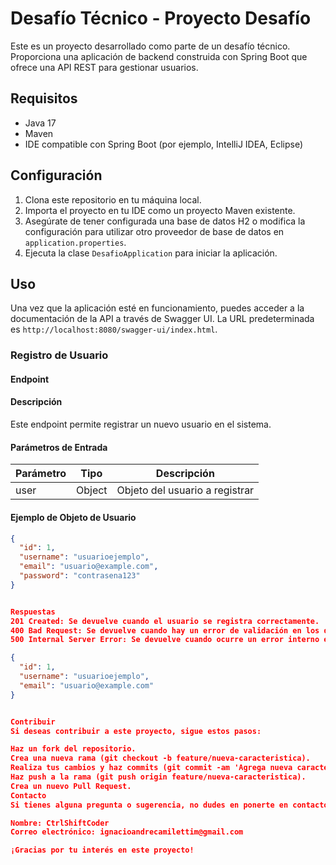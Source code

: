 # Desafío Técnico - Proyecto Desafío

Este es un proyecto desarrollado como parte de un desafío técnico. Proporciona una aplicación de backend construida con Spring Boot que ofrece una API REST para gestionar usuarios.

## Requisitos

- Java 17
- Maven
- IDE compatible con Spring Boot (por ejemplo, IntelliJ IDEA, Eclipse)

## Configuración

1. Clona este repositorio en tu máquina local.
2. Importa el proyecto en tu IDE como un proyecto Maven existente.
3. Asegúrate de tener configurada una base de datos H2 o modifica la configuración para utilizar otro proveedor de base de datos en `application.properties`.
4. Ejecuta la clase `DesafioApplication` para iniciar la aplicación.

## Uso

Una vez que la aplicación esté en funcionamiento, puedes acceder a la documentación de la API a través de Swagger UI. La URL predeterminada es `http://localhost:8080/swagger-ui/index.html`.

### Registro de Usuario

#### Endpoint

#### Descripción

Este endpoint permite registrar un nuevo usuario en el sistema.

#### Parámetros de Entrada

| Parámetro | Tipo   | Descripción       |
|-----------|--------|-------------------|
| user      | Object | Objeto del usuario a registrar |

#### Ejemplo de Objeto de Usuario

```json
{
  "id": 1,
  "username": "usuarioejemplo",
  "email": "usuario@example.com",
  "password": "contrasena123"
}


Respuestas
201 Created: Se devuelve cuando el usuario se registra correctamente.
400 Bad Request: Se devuelve cuando hay un error de validación en los datos del usuario.
500 Internal Server Error: Se devuelve cuando ocurre un error interno en el servidor.

{
  "id": 1,
  "username": "usuarioejemplo",
  "email": "usuario@example.com"
}


Contribuir
Si deseas contribuir a este proyecto, sigue estos pasos:

Haz un fork del repositorio.
Crea una nueva rama (git checkout -b feature/nueva-caracteristica).
Realiza tus cambios y haz commits (git commit -am 'Agrega nueva característica').
Haz push a la rama (git push origin feature/nueva-caracteristica).
Crea un nuevo Pull Request.
Contacto
Si tienes alguna pregunta o sugerencia, no dudes en ponerte en contacto con el equipo de desarrollo:

Nombre: CtrlShiftCoder
Correo electrónico: ignacioandrecamilettim@gmail.com

¡Gracias por tu interés en este proyecto!

